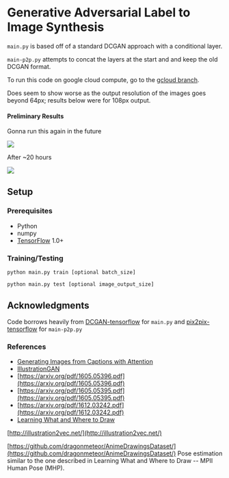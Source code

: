 # Generative Adversarial Label to Image Synthesis

```main.py``` is based off of a standard DCGAN approach with a conditional layer.

```main-p2p.py``` attempts to concat the layers at the start and and keep the old DCGAN format.

To run this code on google cloud compute, go to the [gcloud branch](https://github.com/myh1000/dcgan.label-to-image/tree/gcloud).

Does seem to show worse as the output resolution of the images goes beyond 64px; results below were for 108px output.

#### Preliminary Results
Gonna run this again in the future

![](r64.gif)

After ~20 hours

![](r642.gif)

## Setup

### Prerequisites
- Python
- numpy
- [TensorFlow](https://www.tensorflow.org/install/) 1.0+

### Training/Testing

```
python main.py train [optional batch_size]
```

```
python main.py test [optional image_output_size]
```


## Acknowledgments

Code borrows heavily from [DCGAN-tensorflow](https://github.com/carpedm20/DCGAN-tensorflow) for ```main.py``` and [pix2pix-tensorflow](https://github.com/yenchenlin/pix2pix-tensorflow) for ```main-p2p.py```

### References
- [Generating Images from Captions with Attention](https://arxiv.org/abs/1511.02793)
- [IllustrationGAN](https://github.com/tdrussell/IllustrationGAN)
- [https://arxiv.org/pdf/1605.05396.pdf](https://arxiv.org/pdf/1605.05396.pdf)
- [https://arxiv.org/pdf/1605.05395.pdf](https://arxiv.org/pdf/1605.05395.pdf)
- [https://arxiv.org/pdf/1612.03242.pdf](https://arxiv.org/pdf/1612.03242.pdf)
- [Learning What and Where to Draw](http://www.scottreed.info/files/nips2016.pdf)


[http://illustration2vec.net/](http://illustration2vec.net/)

[https://github.com/dragonmeteor/AnimeDrawingsDataset/](https://github.com/dragonmeteor/AnimeDrawingsDataset/) Pose estimation similar to the one described in Learning What and Where to Draw -- MPII Human Pose (MHP).
